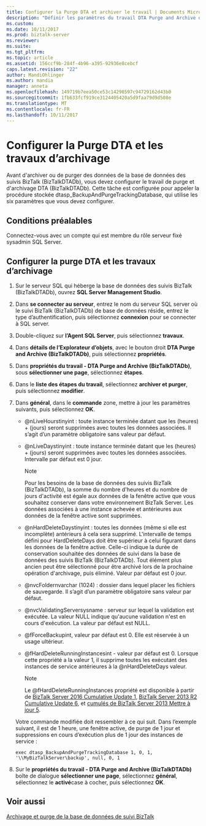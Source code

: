 ```yaml
---
title: Configurer la Purge DTA et archiver le travail | Documents Microsoft
description: "Définir les paramètres du travail DTA Purge and Archive dans SQL Server Agent pour maintenir la base de données de suivi dans BizTalk Server"
ms.custom: 
ms.date: 10/11/2017
ms.prod: biztalk-server
ms.reviewer: 
ms.suite: 
ms.tgt_pltfrm: 
ms.topic: article
ms.assetid: 156ccf9b-284f-4b96-a395-92936e8cebcf
caps.latest.revision: "22"
author: MandiOhlinger
ms.author: mandia
manager: anneta
ms.openlocfilehash: 149719b7eea50ce53c14298597c94729162d43b0
ms.sourcegitcommit: 1fb633fcf919ce3124405420a5d9faa79d9d508e
ms.translationtype: MT
ms.contentlocale: fr-FR
ms.lasthandoff: 10/11/2017
---
```

# <a name="configure-the-dta-purge-and-archive-job"></a>Configurer la Purge DTA et les travaux d’archivage
Avant d'archiver ou de purger des données de la base de données des suivis BizTalk (BizTalkDTADb), vous devez configurer le travail de purge et d'archivage DTA (BizTalkDTADb). Cette tâche est configurée pour appeler la procédure stockée dtasp_BackupAndPurgeTrackingDatabase, qui utilise les six paramètres que vous devez configurer.  
  
## <a name="prerequisites"></a>Conditions préalables  
 Connectez-vous avec un compte qui est membre du rôle serveur fixé sysadmin SQL Server.  
  
## <a name="configure-the-dta-purge-and-archive-job"></a>Configurer la purge DTA et les travaux d’archivage  
  
1.  Sur le serveur SQL qui héberge la base de données des suivis BizTalk (BizTalkDTADb), ouvrez **SQL Server Management Studio**.  
  
2.  Dans **se connecter au serveur**, entrez le nom du serveur SQL server où le suivi BizTalk (BizTalkDTADb) de base de données réside, entrez le type d’authentification, puis sélectionnez **connexion** pour se connecter à SQL server.  
  
3. Double-cliquez sur **l’Agent SQL Server**, puis sélectionnez **travaux**.  
  
4.  Dans **détails de l’Explorateur d’objets**, avec le bouton droit **DTA Purge and Archive (BizTalkDTADb)**, puis sélectionnez **propriétés**.  
  
5.  Dans **propriétés du travail - DTA Purge and Archive (BizTalkDTADb)**, sous **sélectionner une page**, sélectionnez **étapes**.  
  
6.  Dans le **liste des étapes du travail**, sélectionnez **archiver et purger**, puis sélectionnez **modifier**.  
  
7.  Dans **général**, dans le **commande** zone, mettre à jour les paramètres suivants, puis sélectionnez **OK**.  
  
    -   @nLiveHourstinyint : toute instance terminée datant que les (heures) + (jours) seront supprimées avec toutes les données associées. Il s’agit d’un paramètre obligatoire sans valeur par défaut.  
  
    -   @nLiveDaystinyint : toute instance terminée datant que les (heures) + (jours) seront supprimées avec toutes les données associées. Intervalle par défaut est 0 jour.  
  
        > [!NOTE]
        >  Pour les besoins de la base de données des suivis BizTalk (BizTalkDTADb), la somme du nombre d'heures et du nombre de jours d'activité est égale aux données de la fenêtre active que vous souhaitez conserver dans votre environnement BizTalk Server. Les données associées à une instance achevée et antérieures aux données de la fenêtre active sont supprimées.  
  
    -   @nHardDeleteDaystinyint : toutes les données (même si elle est incomplète) antérieurs à cela sera supprimé. L'intervalle de temps défini pour HardDeleteDays doit être supérieur à celui figurant dans les données de la fenêtre active. Celle-ci indique la durée de conservation souhaitée des données de suivi dans la base de données des suivis BizTalk (BizTalkDTADb). Tout élément plus ancien peut être sélectionné pour être archivé lors de la prochaine opération d'archivage, puis éliminé. Valeur par défaut est 0 jour.  
  
    -   @nvcFoldernvarchar (1024) : dossier dans lequel placer les fichiers de sauvegarde. Il s’agit d’un paramètre obligatoire sans valeur par défaut.  
  
    -   @nvcValidatingServersysname : serveur sur lequel la validation est exécutée. La valeur NULL indique qu'aucune validation n'est en cours d'exécution. La valeur par défaut est NULL.  
  
    -   @fForceBackupint, valeur par défaut est 0. Elle est réservée à un usage ultérieur.  
  
    -   @fHardDeleteRunningInstancesint - valeur par défaut est 0. Lorsque cette propriété a la valeur 1, il supprime toutes les exécutant des instances de service antérieures à la @nHardDeleteDays valeur. 
    
        > [!NOTE]
        > Le @fHardDeleteRunningInstances propriété est disponible à partir de [BizTalk Server 2016 Cumulative Update 1](https://support.microsoft.com/help/3208238/cumulative-update-1-for-microsoft-biztalk-server-2016), [BizTalk Server 2013 R2 Cumulative Update 6](https://support.microsoft.com/en-us/help/4020020/cumulative-update-package-6-for-biztalk-server-2013-r2), et [cumulés de BizTalk Server 2013 Mettre à jour 5](https://support.microsoft.com/help/3194301/cumulative-update-5-for-biztalk-server-2013).  
  
    Votre commande modifiée doit ressembler à ce qui suit. Dans l’exemple suivant, il est de 1 heure, une fenêtre active, de purge de 1 jour et suppressions en cours d’exécution plus de 1 jour des instances de service :  
  
    ```  
    exec dtasp_BackupAndPurgeTrackingDatabase 1, 0, 1, '\\MyBizTalkServer\backup', null, 0, 1  
    ```  
  
8.  Sur le **propriétés du travail - DTA Purge and Archive (BizTalkDTADb)** boîte de dialogue **sélectionner une page**, sélectionnez **général**, sélectionnez le **activé**case à cocher, puis sélectionnez **OK**.  
  
## <a name="see-also"></a>Voir aussi  
 [Archivage et purge de la base de données de suivi BizTalk](../core/archiving-and-purging-the-biztalk-tracking-database.md)
